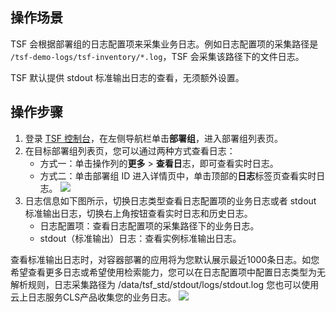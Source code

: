 ## 操作场景

TSF 会根据部署组的日志配置项来采集业务日志。例如日志配置项的采集路径是 `/tsf-demo-logs/tsf-inventory/*.log`，TSF 会采集该路径下的文件日志。

TSF 默认提供 stdout 标准输出日志的查看，无须额外设置。


## 操作步骤

1. 登录 [TSF 控制台](https://console.cloud.tencent.com/tsf/index)，在左侧导航栏单击**部署组**，进入部署组列表页。
2. 在目标部署组列表页，您可以通过两种方式查看日志：
   - 方式一：单击操作列的**更多** > **查看日**志，即可查看实时日志。
   - 方式二：单击部署组 ID 进入详情页中，单击顶部的**日志**标签页查看实时日志。
     ![](https://main.qcloudimg.com/raw/f251982250349bc6e6a117d521316475.png)
3. 日志信息如下图所示，切换日志类型查看日志配置项的业务日志或者 stdout 标准输出日志，切换右上角按钮查看实时日志和历史日志。
   - 日志配置项：查看日志配置项的采集路径下的业务日志。
   - stdout（标准输出）日志：查看实例标准输出日志。
<dx-alert infotype="explain" title="">
查看标准输出日志时，对容器部署的应用将为您默认展示最近1000条日志。如您希望查看更多日志或希望使用检索能力，您可以在日志配置项中配置日志类型为无解析规则，日志采集路径为 /data/tsf_std/stdout/logs/stdout.log
您也可以使用云上日志服务CLS产品收集您的业务日志。
</dx-alert>
<img src = "https://qcloudimg.tencent-cloud.cn/raw/96cf55f021bfbbea88993f53e20bae72.png"> 
